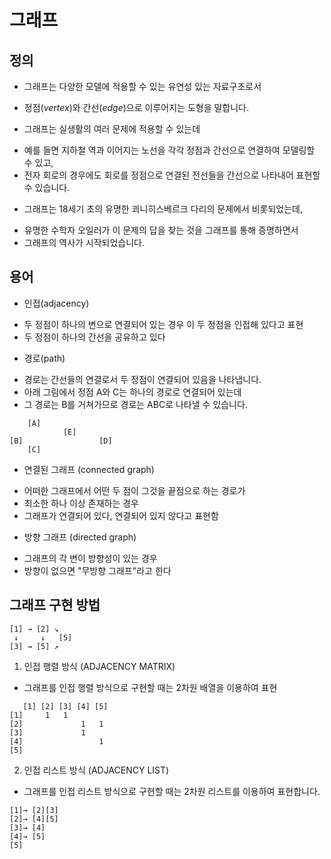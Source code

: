# 그래프
## 정의
- 그래프는 다양한 모델에 적용할 수 있는 유연성 있는 자료구조로서
 + 정점(*vertex*)와 간선(*edge*)으로 이루어지는 도형을 말합니다.
- 그래프는 실생활의 여러 문제에 적용할 수 있는데
 + 예를 들면 지하철 역과 이어지는 노선을 각각 정점과 간선으로 연결하여 모델링할 수 있고,
 + 전자 회로의 경우에도 회로를 정점으로 연결된 전선들을 간선으로 나타내어 표현할 수 있습니다.
- 그래프는 18세기 초의 유명한 쾨니히스베르크 다리의 문제에서 비롯되었는데,
 + 유명한 수학자 오일러가 이 문제의 답을 찾는 것을 그래프를 통해 증명하면서
 + 그래프의 역사가 시작되었습니다.

## 용어
- 인접(adjacency)
 + 두 정점이 하나의 변으로 연결되어 있는 경우 이 두 정점을 인접해 있다고 표현
 + 두 정점이 하나의 간선을 공유하고 있다
- 경로(path)
 + 경로는 간선들의 연결로서 두 정점이 연결되어 있음을 나타냅니다.
 + 아래 그림에서 정점 A와 C는 하나의 경로로 연결되어 있는데
 + 그 경로는 B를 거쳐가므로 경로는 ABC로 나타낼 수 있습니다.
```
    [A]
            [E]
[B]                 [D]
    [C]
```
- 연결된 그래프 (connected graph)
 + 어떠한 그래프에서 어떤 두 점이 그것을 끝점으로 하는 경로가
 + 최소한 하나 이상 존재하는 경우
 + 그래프가 연결되어 있다, 연결되어 있지 않다고 표현함
- 방향 그래프 (directed graph)
 + 그래프의 각 변이 방향성이 있는 경우
 + 방향이 없으면 "무방향 그래프"라고 한다

## 그래프 구현 방법
```
[1] → [2] ↘
 ↓     ↓   [5]
[3] → [5] ↗

```
1. 인접 행렬 방식 (ADJACENCY MATRIX)
- 그래프를 인접 행렬 방식으로 구현할 때는 2차원 배열을 이용하여 표현
```
   [1] [2] [3] [4] [5]
[1]     1   1
[2]             1   1
[3]             1
[4]                 1
[5]
```
2. 인접 리스트 방식 (ADJACENCY LIST)
- 그래프를 인접 리스트 방식으로 구현할 때는 2차원 리스트를 이용하여 표현합니다.
 ```
[1]→ [2][3]
[2]→ [4][5]
[3]→ [4]
[4]→ [5]
[5]
```